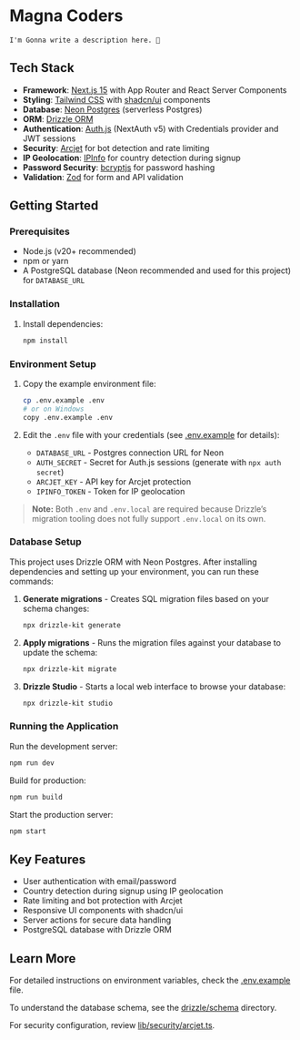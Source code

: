 # Magna Coders

```
I'm Gonna write a description here. 👊
```

## Tech Stack

- **Framework**: [Next.js 15](https://nextjs.org/) with App Router and React Server Components
- **Styling**: [Tailwind CSS](https://tailwindcss.com/) with [shadcn/ui](https://ui.shadcn.com/) components
- **Database**: [Neon Postgres](https://neon.tech/) (serverless Postgres)
- **ORM**: [Drizzle ORM](https://orm.drizzle.team/)
- **Authentication**: [Auth.js](https://authjs.dev/) (NextAuth v5) with Credentials provider and JWT sessions
- **Security**: [Arcjet](https://arcjet.io/) for bot detection and rate limiting
- **IP Geolocation**: [IPInfo](https://ipinfo.io/) for country detection during signup
- **Password Security**: [bcryptjs](https://www.npmjs.com/package/bcryptjs) for password hashing
- **Validation**: [Zod](https://zod.dev/) for form and API validation

## Getting Started

### Prerequisites

- Node.js (v20+ recommended)
- npm or yarn
- A PostgreSQL database (Neon recommended and used for this project) for `DATABASE_URL`

### Installation

1. Install dependencies:
   ```bash
   npm install
   ```

### Environment Setup

1. Copy the example environment file:

   ```bash
   cp .env.example .env
   # or on Windows
   copy .env.example .env
   ```

2. Edit the `.env` file with your credentials (see [.env.example](.env.example) for details):
   - `DATABASE_URL` - Postgres connection URL for Neon
   - `AUTH_SECRET` - Secret for Auth.js sessions (generate with `npx auth secret`)
   - `ARCJET_KEY` - API key for Arcjet protection
   - `IPINFO_TOKEN` - Token for IP geolocation

> **Note:** Both `.env` and `.env.local` are required because Drizzle’s migration tooling does not fully support `.env.local` on its own.

### Database Setup

This project uses Drizzle ORM with Neon Postgres. After installing dependencies and setting up your environment, you can run these commands:

1. **Generate migrations** - Creates SQL migration files based on your schema changes:

   ```bash
   npx drizzle-kit generate
   ```

2. **Apply migrations** - Runs the migration files against your database to update the schema:

   ```bash
   npx drizzle-kit migrate
   ```

3. **Drizzle Studio** - Starts a local web interface to browse your database:
   ```bash
   npx drizzle-kit studio
   ```

### Running the Application

Run the development server:

```bash
npm run dev
```

Build for production:

```bash
npm run build
```

Start the production server:

```bash
npm start
```

## Key Features

- User authentication with email/password
- Country detection during signup using IP geolocation
- Rate limiting and bot protection with Arcjet
- Responsive UI components with shadcn/ui
- Server actions for secure data handling
- PostgreSQL database with Drizzle ORM

## Learn More

For detailed instructions on environment variables, check the [.env.example](.env.example) file.

To understand the database schema, see the [drizzle/schema](drizzle/schema) directory.

For security configuration, review [lib/security/arcjet.ts](lib/security/arcjet.ts).
